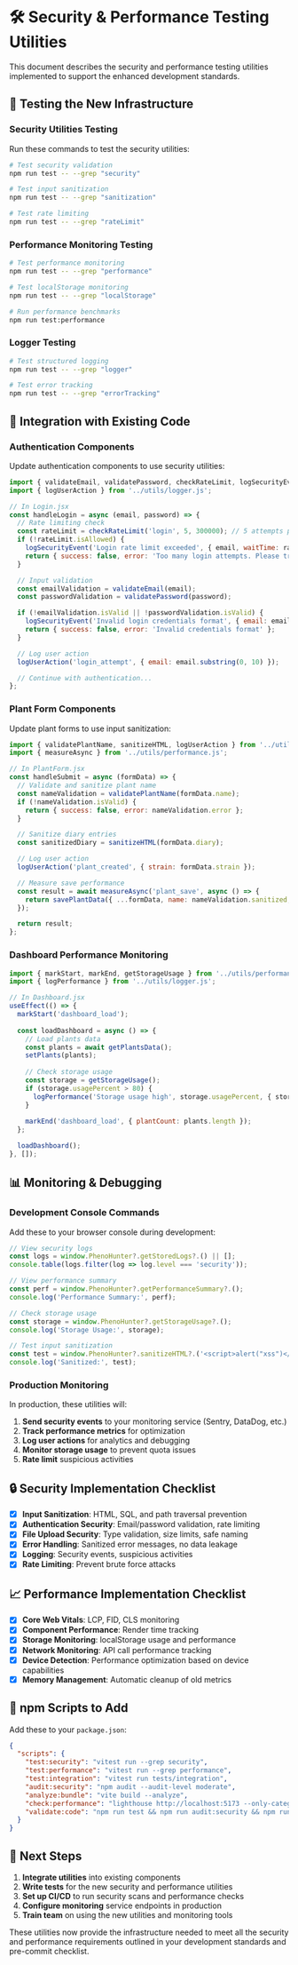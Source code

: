 # 🛠️ Security & Performance Testing Utilities

This document describes the security and performance testing utilities implemented to support the enhanced development standards.

## 🧪 Testing the New Infrastructure

### Security Utilities Testing

Run these commands to test the security utilities:

```bash
# Test security validation
npm run test -- --grep "security"

# Test input sanitization
npm run test -- --grep "sanitization"

# Test rate limiting
npm run test -- --grep "rateLimit"
```

### Performance Monitoring Testing

```bash
# Test performance monitoring
npm run test -- --grep "performance"

# Test localStorage monitoring
npm run test -- --grep "localStorage"

# Run performance benchmarks
npm run test:performance
```

### Logger Testing

```bash
# Test structured logging
npm run test -- --grep "logger"

# Test error tracking
npm run test -- --grep "errorTracking"
```

## 🔧 Integration with Existing Code

### Authentication Components

Update authentication components to use security utilities:

```javascript
import { validateEmail, validatePassword, checkRateLimit, logSecurityEvent } from '../utils/security.js';
import { logUserAction } from '../utils/logger.js';

// In Login.jsx
const handleLogin = async (email, password) => {
  // Rate limiting check
  const rateLimit = checkRateLimit('login', 5, 300000); // 5 attempts per 5 minutes
  if (!rateLimit.isAllowed) {
    logSecurityEvent('Login rate limit exceeded', { email, waitTime: rateLimit.waitTime });
    return { success: false, error: 'Too many login attempts. Please try again later.' };
  }

  // Input validation
  const emailValidation = validateEmail(email);
  const passwordValidation = validatePassword(password);

  if (!emailValidation.isValid || !passwordValidation.isValid) {
    logSecurityEvent('Invalid login credentials format', { email: email.substring(0, 10) });
    return { success: false, error: 'Invalid credentials format' };
  }

  // Log user action
  logUserAction('login_attempt', { email: email.substring(0, 10) });

  // Continue with authentication...
};
```

### Plant Form Components

Update plant forms to use input sanitization:

```javascript
import { validatePlantName, sanitizeHTML, logUserAction } from '../utils/security.js';
import { measureAsync } from '../utils/performance.js';

// In PlantForm.jsx
const handleSubmit = async (formData) => {
  // Validate and sanitize plant name
  const nameValidation = validatePlantName(formData.name);
  if (!nameValidation.isValid) {
    return { success: false, error: nameValidation.error };
  }

  // Sanitize diary entries
  const sanitizedDiary = sanitizeHTML(formData.diary);

  // Log user action
  logUserAction('plant_created', { strain: formData.strain });

  // Measure save performance
  const result = await measureAsync('plant_save', async () => {
    return savePlantData({ ...formData, name: nameValidation.sanitized, diary: sanitizedDiary });
  });

  return result;
};
```

### Dashboard Performance Monitoring

```javascript
import { markStart, markEnd, getStorageUsage } from '../utils/performance.js';
import { logPerformance } from '../utils/logger.js';

// In Dashboard.jsx
useEffect(() => {
  markStart('dashboard_load');
  
  const loadDashboard = async () => {
    // Load plants data
    const plants = await getPlantsData();
    setPlants(plants);
    
    // Check storage usage
    const storage = getStorageUsage();
    if (storage.usagePercent > 80) {
      logPerformance('Storage usage high', storage.usagePercent, { storage });
    }
    
    markEnd('dashboard_load', { plantCount: plants.length });
  };

  loadDashboard();
}, []);
```

## 📊 Monitoring & Debugging

### Development Console Commands

Add these to your browser console during development:

```javascript
// View security logs
const logs = window.PhenoHunter?.getStoredLogs?.() || [];
console.table(logs.filter(log => log.level === 'security'));

// View performance summary
const perf = window.PhenoHunter?.getPerformanceSummary?.();
console.log('Performance Summary:', perf);

// Check storage usage
const storage = window.PhenoHunter?.getStorageUsage?.();
console.log('Storage Usage:', storage);

// Test input sanitization
const test = window.PhenoHunter?.sanitizeHTML?.('<script>alert("xss")</script>Hello');
console.log('Sanitized:', test);
```

### Production Monitoring

In production, these utilities will:

1. **Send security events** to your monitoring service (Sentry, DataDog, etc.)
2. **Track performance metrics** for optimization
3. **Log user actions** for analytics and debugging
4. **Monitor storage usage** to prevent quota issues
5. **Rate limit** suspicious activities

## 🔒 Security Implementation Checklist

- [x] **Input Sanitization**: HTML, SQL, and path traversal prevention
- [x] **Authentication Security**: Email/password validation, rate limiting
- [x] **File Upload Security**: Type validation, size limits, safe naming
- [x] **Error Handling**: Sanitized error messages, no data leakage
- [x] **Logging**: Security events, suspicious activities
- [x] **Rate Limiting**: Prevent brute force attacks

## 📈 Performance Implementation Checklist

- [x] **Core Web Vitals**: LCP, FID, CLS monitoring
- [x] **Component Performance**: Render time tracking
- [x] **Storage Monitoring**: localStorage usage and performance
- [x] **Network Monitoring**: API call performance tracking
- [x] **Device Detection**: Performance optimization based on device capabilities
- [x] **Memory Management**: Automatic cleanup of old metrics

## 🎯 npm Scripts to Add

Add these to your `package.json`:

```json
{
  "scripts": {
    "test:security": "vitest run --grep security",
    "test:performance": "vitest run --grep performance",
    "test:integration": "vitest run tests/integration",
    "audit:security": "npm audit --audit-level moderate",
    "analyze:bundle": "vite build --analyze",
    "check:performance": "lighthouse http://localhost:5173 --only-categories=performance --chrome-flags='--headless'",
    "validate:code": "npm run test && npm run audit:security && npm run check:performance"
  }
}
```

## 🚀 Next Steps

1. **Integrate utilities** into existing components
2. **Write tests** for the new security and performance utilities
3. **Set up CI/CD** to run security scans and performance checks
4. **Configure monitoring** service endpoints in production
5. **Train team** on using the new utilities and monitoring tools

These utilities now provide the infrastructure needed to meet all the security and performance requirements outlined in your development standards and pre-commit checklist.
